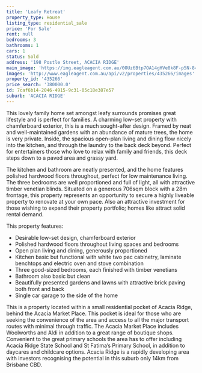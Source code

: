 ```yaml
---
title: 'Leafy Retreat'
property_type: House
listing_type: residential_sale
price: 'For Sale'
rent: null
bedrooms: 3
bathrooms: 1
cars: 1
status: Sold
address: '198 Postle Street, ACACIA RIDGE'
main_image: 'https://img.eagleagent.com.au/0OUz6Btp7OA14gHVe8k8F-p5N-8=/1280x854/smart/https://s3-us-west-2.amazonaws.com/eagleagent-orig/images/6822447/130199278-image-M.jpg'
images: 'http://www.eagleagent.com.au/api/v2/properties/435266/images'
property_id: '435266'
price_search: '380000.0'
id: 7caf6b14-2046-4915-9c31-05c18e387e57
suburb: 'ACACIA RIDGE'
---
```

This lovely family home set amongst leafy surrounds promises great lifestyle and is perfect for families. A charming low-set property with chamferboard exterior, this is a much sought-after design. Framed by neat and well-maintained gardens with an abundance of mature trees, the home is very private. Inside, the spacious open-plan living and dining flow nicely into the kitchen, and through the laundry to the back deck beyond. Perfect for entertainers those who love to relax with family and friends, this deck steps down to a paved area and grassy yard.

The kitchen and bathroom are neatly presented, and the home features polished hardwood floors throughout, perfect for low maintenance living. The three bedrooms are well proportioned and full of light, all with attractive timber venetian blinds. Situated on a generous 706sqm block with a 28m frontage, this property represents an opportunity to secure a highly liveable property to renovate at your own pace. Also an attractive investment for those wishing to expand their property portfolio; homes like attract solid rental demand.

This property features:

*  Desirable low-set design, chamferboard exterior
*  Polished hardwood floors throughout living spaces and bedrooms
*  Open plan living and dining, generously proportioned
*  Kitchen basic but functional with white two pac cabinetry, laminate benchtops and electric oven and stove combination
*  Three good-sized bedrooms, each finished with timber venetians
*  Bathroom also basic but clean
*  Beautifully presented gardens and lawns with attractive brick paving both front and back
*  Single car garage to the side of the home

This is a property located within a small residential pocket of Acacia Ridge, behind the Acacia Market Place. This pocket is ideal for those who are seeking the convenience of the area and access to all the major transport routes with minimal through traffic. The Acacia Market Place includes Woolworths and Aldi in addition to a great range of boutique shops. Convenient to the great primary schools the area has to offer including Acacia Ridge State School and St Fatima’s Primary School, in addition to daycares and childcare options. Acacia Ridge is a rapidly developing area with investors recognising the potential in this suburb only 14km from Brisbane CBD.